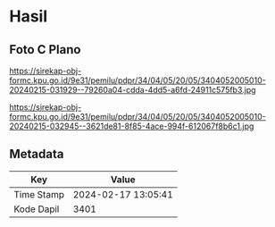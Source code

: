 # Hasil

## Foto C Plano

https://sirekap-obj-formc.kpu.go.id/9e31/pemilu/pdpr/34/04/05/20/05/3404052005010-20240215-031929--79260a04-cdda-4dd5-a6fd-24911c575fb3.jpg

https://sirekap-obj-formc.kpu.go.id/9e31/pemilu/pdpr/34/04/05/20/05/3404052005010-20240215-032945--3621de81-8f85-4ace-994f-612067f8b6c1.jpg


## Metadata

| Key        | Value               |
| ---------- | ------------------- |
| Time Stamp | 2024-02-17 13:05:41 |
| Kode Dapil | 3401                |



